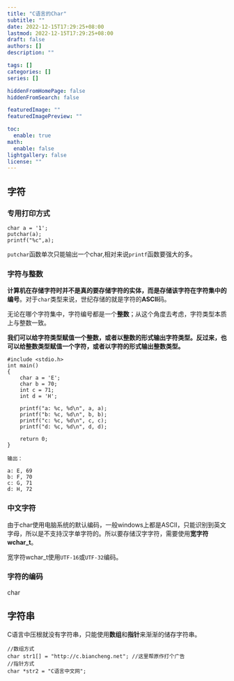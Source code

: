 ```yaml
---
title: "C语言的Char"
subtitle: ""
date: 2022-12-15T17:29:25+08:00
lastmod: 2022-12-15T17:29:25+08:00
draft: false
authors: []
description: ""

tags: []
categories: []
series: []

hiddenFromHomePage: false
hiddenFromSearch: false

featuredImage: ""
featuredImagePreview: ""

toc:
  enable: true
math:
  enable: false
lightgallery: false
license: ""
---
```


<!--more-->

## 字符

### 专用打印方式

```
char a = '1';
putchar(a);
printf("%c",a);
```

`putchar`函数单次只能输出一个char,相对来说`printf`函数要强大的多。

### 字符与整数

**计算机在存储字符时并不是真的要存储字符的实体，而是存储该字符在字符集中的编号**。对于`char`类型来说，世纪存储的就是字符的**ASCII**码。

无论在哪个字符集中，字符编号都是一个**整数**；从这个角度去考虑，字符类型本质上与整数一致。

**我们可以给字符类型赋值一个整数，或者以整数的形式输出字符类型。反过来，也可以给整数类型赋值一个字符，或者以字符的形式输出整数类型。**

```
#include <stdio.h>
int main()
{
    char a = 'E';
    char b = 70;
    int c = 71;
    int d = 'H';

    printf("a: %c, %d\n", a, a);
    printf("b: %c, %d\n", b, b);
    printf("c: %c, %d\n", c, c);
    printf("d: %c, %d\n", d, d);

    return 0;
}

输出：

a: E, 69
b: F, 70
c: G, 71
d: H, 72
```

### 中文字符

由于char使用电脑系统的默认编码，一般windows上都是ASCII，只能识别到英文字母，所以是不支持汉字单字符的。所以要存储汉字字符，需要使用**宽字符wchar_t**。

宽字符wchar_t使用`UTF-16`或`UTF-32`编码。

### 字符的编码

char

## 字符串

C语言中压根就没有字符串，只能使用**数组**和**指针**来渐渐的储存字符串。

```
//数组方式
char str1[] = "http://c.biancheng.net"; //这里帮原作打个广告
//指针方式
char *str2 = "C语言中文网";
```